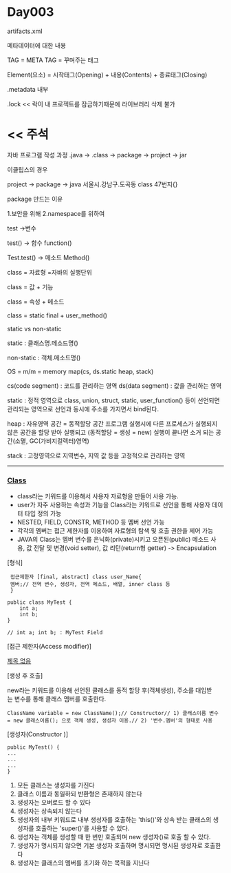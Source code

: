# Day003

artifacts.xml

메타데이터에 대한 내용

TAG     =	META              	TAG  = 꾸며주는 태그

Element(요소) = 시작태그(Opening) + 내용(Contents) + 종료태그(Closing)

.metadata 내부

.lock << 락이 내 프로젝트를 잠금하기때문에 라이브러리 삭제 불가 

# << 주석

자바 프로그램 작성 과정
.java -> .class -> package -> project -> jar

이클립스의 경우

project -> package 				-> java
서울시.강남구.도곡동			   class 47번지{}

package 만드는 이유 

1.보안을 위해  2.namespace를 위하여

test ->변수

test() -> 함수 function()

Test.test() -> 메소드 Method()

class = 자료형 =자바의 실행단위

class =  값 + 기능

class =  속성 + 메소드

class =  static final + user_method()

static  vs       non-static

static : 클래스명.메소드명()

non-static : 객체.메소드명()

OS = m/m = memory map(cs, ds.static heap, stack)

cs(code segment) : 코드를 관리하는 영역
ds(data segment) : 값을 관리하는 영역

static : 정적 영역으로 class, union, struct, static, user_function() 등이 선언되면 관리되는 영역으로
선언과 동시에 주소를 가지면서 bind된다.

heap : 자유영역 공간 = 동적할당 공간
프로그램 실행시에 다른 프로세스가 실행되지 않은 공간을 할당 받아 실행되고 (동적할당 = 생성 = new)
실행이 끝나면 소거 되는 공간(소멸, GC(가비지컬렉터)영역)

stack : 고정영역으로 지역변수, 지역 값 등을 고정적으로 관리하는 영역

---

### [Class](https://1integralanomaly.tistory.com/10#Class)

- class라는 키워드를 이용해서 사용자 자료형을 만들어 사용 가능.
- user가 자주 사용하는 속성과 기능을 Class라는 키워드로 선언을 통해 사용자 데이터 타입 정의 가능
- NESTED, FIELD, CONSTR, METHOD 등 멤버 선언 가능
- 각각의 멤버는 접근 제한자를 이용하여 자료형의 탐색 및 호출 권한을 제어 가능
- JAVA의 Class는 멤버 변수를 은닉화(private)시키고 오픈된(public) 메소드 사용, 값 전달 및 변경(void setter), 값 리턴(return형 getter) -> Encapsulation

[형식]

```
 접근제한자 [final, abstract] class user_Name{
 멤버;// 전역 변수, 생성자, 전역 메소드, 배열, inner class 등
 }
```

```
public class MyTest {
	int a;
	int b;
}

// int a; int b; : MyTest Field
```

[접근 제한자(Access modifier)]

[제목 없음](https://www.notion.so/2b221184fc2e48a99fadf4c9ba31e515)

[생성 후 호출]

new라는 키워드를 이용해 선언된 클래스를 동적 할당 후(객체생성), 주소를 대입받는 변수를 통해 클래스 멤버를 호출한다.

```
ClassName variable = new ClassName();// Constructor// 1) 클래스이름 변수 = new 클래스이름(); 으로 객체 생성, 생성자 이용.// 2) '변수.멤버'의 형태로 사용
```

[생성자(Constructor )]

```
public MyTest() {
...
...
...
}
```

1. 모든 클래스는 생성자를 가진다
2. 클래스 이름과 동일하되 반환형은 존재하지 않는다
3. 생성자는 오버로드 할 수 있다
4. 생성자는 상속되지 않는다
5. 생성자의 내부 키워드로 내부 생성자를 호출하는 'this()'와 상속 받는 클래스의 생성자를 호출하는 'super()'를 사용할 수 있다.
6. 생성자는 객체를 생성할 때 한 번만 호출되며 new 생성자()로 호출 할 수 있다.
7. 생성자가 명시되지 않으면 기본 생성자 호출하며 명시되면 명시된 생성자로 호출한다
8. 생성자는 클래스의 멤버를 초기화 하는 목적을 지닌다